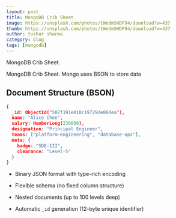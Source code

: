 ```yaml
---
layout: post
title: MongoDB Crib Sheet
image: https://unsplash.com/photos/tWedmSHDF94/download?w=437
thumb: https://unsplash.com/photos/tWedmSHDF94/download?w=437
author: tushar sharma
category: blog
tags: [mongodb]
---
```


MongoDB Crib Sheet.<!-- truncate_here -->

MongoDB Crib Sheet. Mongo uses BSON to store data


## Document Structure (BSON)

```json
{
  _id: ObjectId("507f191e810c19729de860ea"),
  name: "Alice Chen",
  salary: NumberLong(230000),
  designation: "Principal Engineer",
  teams: ["platform-engineering", "database-ops"],
  meta: {
    badge: "SDE-III",
    clearance: "Level-5"
  }
}
```

- Binary JSON format with type-rich encoding

- Flexible schema (no fixed column structure)

- Nested documents (up to 100 levels deep)

- Automatic `_id` generation (12-byte unique identifier)